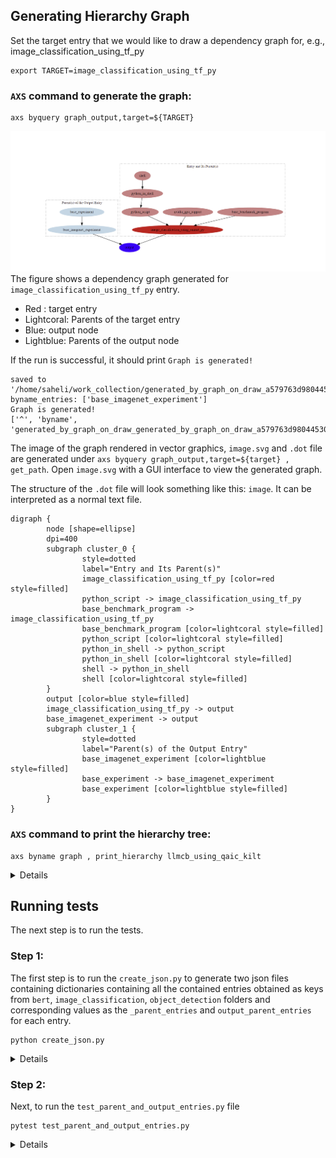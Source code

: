 ## Generating Hierarchy Graph
Set the target entry that we would like to draw a dependency graph for, e.g., image_classification_using_tf_py
```
export TARGET=image_classification_using_tf_py
```
### `AXS` command to generate the graph:
```
axs byquery graph_output,target=${TARGET}
```
![Alt text](image.png)
The figure shows a dependency graph generated for `image_classification_using_tf_py` entry. 

- Red : target entry 
- Lightcoral: Parents of the target entry
- Blue: output node
- Lightblue: Parents of the output node

If the run is successful, it should print `Graph is generated!`
```
saved to '/home/saheli/work_collection/generated_by_graph_on_draw_a579763d98044530962cc967ac659b28/data_axs.json'
byname_entries: ['base_imagenet_experiment']
Graph is generated!
['^', 'byname', 'generated_by_graph_on_draw_generated_by_graph_on_draw_a579763d98044530962cc967ac659b28']
```
The image of the graph rendered in vector graphics, `image.svg` and `.dot` file are generated under `axs byquery graph_output,target=${target} , get_path`. Open `image.svg` with a GUI interface to view the generated graph. 

The structure of the `.dot` file will look something like this: `image`. It can be interpreted as a normal text file.
```
digraph {
        node [shape=ellipse]
        dpi=400
        subgraph cluster_0 {
                style=dotted
                label="Entry and Its Parent(s)"
                image_classification_using_tf_py [color=red style=filled]
                python_script -> image_classification_using_tf_py
                base_benchmark_program -> image_classification_using_tf_py
                base_benchmark_program [color=lightcoral style=filled]
                python_script [color=lightcoral style=filled]
                python_in_shell -> python_script
                python_in_shell [color=lightcoral style=filled]
                shell -> python_in_shell
                shell [color=lightcoral style=filled]
        }
        output [color=blue style=filled]
        image_classification_using_tf_py -> output
        base_imagenet_experiment -> output
        subgraph cluster_1 {
                style=dotted
                label="Parent(s) of the Output Entry"
                base_imagenet_experiment [color=lightblue style=filled]
                base_experiment -> base_imagenet_experiment
                base_experiment [color=lightblue style=filled]
        }
}
```
### `AXS` command to print the hierarchy tree:
```
axs byname graph , print_hierarchy llmcb_using_qaic_kilt
```

<Details><Pre>
saheli@chai:~/axs/core_collection/varia_collection/graph$ axs byname graph , print_hierarchy llmcb_using_qaic_kilt
output_entries_list: ['AS^IS', ['^', 'byname', 'base_llama2_loadgen_experiment'], ['^', 'byname', 'base_qaic_experiment'], ['^', 'byname', 'traced_kilt_entry']]
{'traced_kilt_entry', 'base_llama2_loadgen_experiment', 'base_qaic_experiment'}
output_entries_list: ['AS^IS', ['^', 'byname', 'base_mixtral_loadgen_experiment'], ['^', 'byname', 'base_qaic_experiment'], ['^', 'byname', 'traced_kilt_entry']]
{'traced_kilt_entry', 'base_llama2_loadgen_experiment', 'base_mixtral_loadgen_experiment', 'base_qaic_experiment'}
llmcb_using_qaic_kilt
|
+-/home/saheli/axs/core_collection/essentials_collection
    shell
|
+-/home/saheli/work_collection/axs2kilt-dev
    base_llmcb_kilt_program
    |
    +-/home/saheli/work_collection/axs2kilt-dev
        base_kilt_program
        |
        +-/home/saheli/work_collection/axs2mlperf
            base_loadgen_program
            |
            +-/home/saheli/work_collection/axs2mlperf
                cpufreq_support
|
+-/home/saheli/work_collection/axs2mlperf
    base_loadgen_program
    |
    +-/home/saheli/work_collection/axs2mlperf
        cpufreq_support
|
+-/home/saheli/work_collection/axs2qaic-dev
    base_qaic_program
    |
    +-/home/saheli/work_collection/axs2mlperf
        base_loadgen_program
        |
        +-/home/saheli/work_collection/axs2mlperf
            cpufreq_support
|
+-/home/saheli/work_collection/axs2qaic-dev
    qaic_sdk_info
|
-->/home/saheli/work_collection/axs2kilt-dev :: Output Parents
    traced_kilt_entry
|
-->/home/saheli/work_collection/axs2mlperf :: Output Parents
    base_llama2_loadgen_experiment
    |
    +-/home/saheli/work_collection/axs2mlperf
        base_loadgen_experiment
|
-->/home/saheli/work_collection/axs2mlperf :: Output Parents
    base_mixtral_loadgen_experiment
    |
    +-/home/saheli/work_collection/axs2mlperf
        base_loadgen_experiment
|
-->/home/saheli/work_collection/axs2qaic-dev :: Output Parents
    base_qaic_experiment
Tree printed successfully!
</Details></Pre>

## Running tests
The next step is to run the tests.

### Step 1:
The first step is to run the `create_json.py` to generate two json files containing dictionaries containing all the contained entries obtained as keys from `bert`, `image_classification`, `object_detection` folders and corresponding values as the `_parent_entries`  and `output_parent_entries` for each entry.
```
python create_json.py
```
<Details><Pre>
output_parent_entries_dict.json  parent_entries_dict.json  </Details></Pre>

### Step 2:
Next, to run the `test_parent_and_output_entries.py` file 
```
pytest test_parent_and_output_entries.py
```
<Details><Pre>
==================================================================================== 2 passed in 0.01s =====================================================================================
collected 2 items

test_parent_and_output_entries.py::test_compare_dot_and_json_for_target PASSED
test_parent_and_output_entries.py::test_compare_dot_and_json_for_target_output PASSED
 </Details></Pre>

